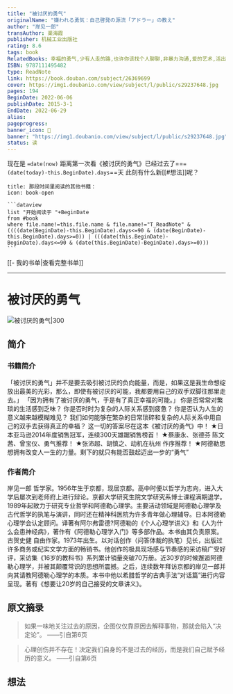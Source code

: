 ```yaml
---
title: "被讨厌的勇气"
originalName: "嫌われる勇気：自己啓発の源流「アドラー」の教え"
author: "岸见一郎"
transAuthor: 渠海霞
publisher: 机械工业出版社
rating: 8.6
tags: book
RelatedBooks: 幸福的勇气,少有人走的路,也许你该找个人聊聊,非暴力沟通,爱的艺术,活出生命的意义,人生的智慧,亲密关系（第5版）,掌控习惯,小王子
ISBN: 9787111495482
type: ReadNote
link: https://book.douban.com/subject/26369699
cover: https://img1.doubanio.com/view/subject/l/public/s29237648.jpg
pages: 194
BeginDate: 2022-06-06
publishDate: 2015-3-1
EndDate: 2022-06-29
alias:
pageprogress:
banner_icon: 📖
banner: "https://img1.doubanio.com/view/subject/l/public/s29237648.jpg"
status: 读
---
```


现在是 `=date(now)`
距离第一次看《被讨厌的勇气》已经过去了==`=(date(today)-this.BeginDate).days`==天
此刻有什么新[[#想法]]呢？

````ad-abstract
title: 那段时间里阅读的其他书籍：
icon: book-open

```dataview
list "开始阅读于 "+BeginDate
from #book
where file.name!=this.file.name & file.name!="T_ReadNote" & ((((date(BeginDate)-this.BeginDate).days<=90 & (date(BeginDate)-this.BeginDate).days>=0)) | (((date(this.BeginDate)-BeginDate).days<=90 & (date(this.BeginDate)-BeginDate).days>=0)))
```
````
[[- 我的书单|查看完整书单]]

---
# 被讨厌的勇气

![被讨厌的勇气|300](https://img1.doubanio.com/view/subject/l/public/s29237648.jpg)

## 简介
### 书籍简介

「被讨厌的勇气」并不是要去吸引被讨厌的负向能量，而是，如果这是我生命想绽放出最美的光彩，那么，即使有被讨厌的可能，我都要用自己的双手双脚往那里走去。」
「因为拥有了被讨厌的勇气，于是有了真正幸福的可能。」
你是否常常对繁琐的生活感到乏味？
你是否时时为复杂的人际关系感到疲惫？
你是否认为人生的意义越来越模糊难见？
我们如何能够在繁杂的日常琐碎和复杂的人际关系中用自己的双手去获得真正的幸福？
这一切的答案尽在这本《被讨厌的勇气》中！
★日本亚马逊2014年度销售冠军，连续300天雄踞销售榜首！
★蔡康永、张德芬 陈文茜、曾宝仪、勇气推荐！
★张沛超、胡慎之、动机在杭州 作序推荐！
★阿德勒思想拥有改变人一生的力量。剩下的就只有能否鼓起迈出一步的“勇气”


### 作者简介

岸见一郎
哲学家。1956年生于京都，现居京都。高中时便以哲学为志向，进入大学后屡次到老师府上进行辩论。京都大学研究生院文学研究系博士课程满期退学。1989年起致力于研究专业哲学和阿德勒心理学。主要活动领域是阿德勒心理学及古代哲学的执笔与演讲，同时还在精神科医院为许多青年做心理辅导。日本阿德勒心理学会认定顾问。译著有阿尔弗雷德?阿德勒的《个人心理学讲义》和《人为什么会患神经病》，著作有《阿德勒心理学入门》等多部作品。本书由其负责原案。
古贺史健
自由作家。1973年出生。以对话创作（问答体裁的执笔）见长，出版过许多商务或纪实文学方面的畅销书。他创作的极具现场感与节奏感的采访稿广受好评，采访集《16岁的教科书》系列累计销量突破70万册。近30岁的时候邂逅阿德勒心理学，并被其颠覆常识的思想所震撼。之后，连续数年拜访京都的岸见一郎并向其请教阿德勒心理学的本质。本书中他以希腊哲学的古典手法“对话篇”进行内容呈现。著有《想要让20岁的自己接受的文章讲义》。


## 原文摘录
> 如果一味地关注过去的原因，企图仅仅靠原因去解释事物，那就会陷入“决定论”。
——引自第6页

> 心理创伤并不存在！决定我们自身的不是过去的经历，而是我们自己赋予经历的意义。
——引自第6页

## 想法
